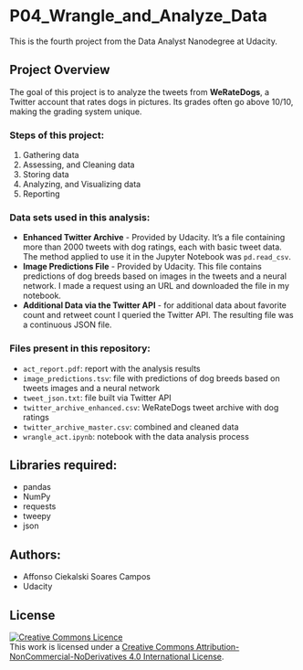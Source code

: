 # P04_Wrangle_and_Analyze_Data
This is the fourth project from the Data Analyst Nanodegree at Udacity.

## Project Overview
The goal of this project is to analyze the tweets from **WeRateDogs**, 
a Twitter account that rates dogs in pictures. Its grades often go 
above 10/10, making the grading system unique.

### Steps of this project:
1. Gathering data
2. Assessing, and Cleaning data
3. Storing data
4. Analyzing, and Visualizing data
5. Reporting

### Data sets used in this analysis:
* **Enhanced Twitter Archive** - Provided by Udacity. It’s a file containing 
more than 2000 tweets with dog ratings, each with basic tweet data. 
The method applied to use it in the Jupyter Notebook was `pd.read_csv`.
* **Image Predictions File** - Provided by Udacity. This file contains 
predictions of dog breeds based on images in the tweets and a neural network. 
I made a request using an URL and downloaded the file in my notebook.
* **Additional Data via the Twitter API** - for additional data about favorite 
count and retweet count I queried the Twitter API. The resulting file was a 
continuous JSON file.

### Files present in this repository:
* `act_report.pdf`: report with the analysis results
* `image_predictions.tsv`: file with predictions of dog breeds based on tweets images and a neural network
* `tweet_json.txt`: file built via Twitter API
* `twitter_archive_enhanced.csv`: WeRateDogs tweet archive with dog ratings
* `twitter_archive_master.csv`: combined and cleaned data
* `wrangle_act.ipynb`: notebook with the data analysis process


## Libraries required:
* pandas
* NumPy
* requests
* tweepy
* json

## Authors:
* Affonso Ciekalski Soares Campos
* Udacity

## License
<a rel="license" href="http://creativecommons.org/licenses/by-nc-nd/4.0/">
  <img alt="Creative Commons Licence" style="border-width:0" src="https://i.creativecommons.org/l/by-nc-nd/4.0/88x31.png" /></a>
  <br />This work is licensed under a <a rel="license" href="http://creativecommons.org/licenses/by-nc-nd/4.0/">
  Creative Commons Attribution-NonCommercial-NoDerivatives 4.0 International License</a>.
 
